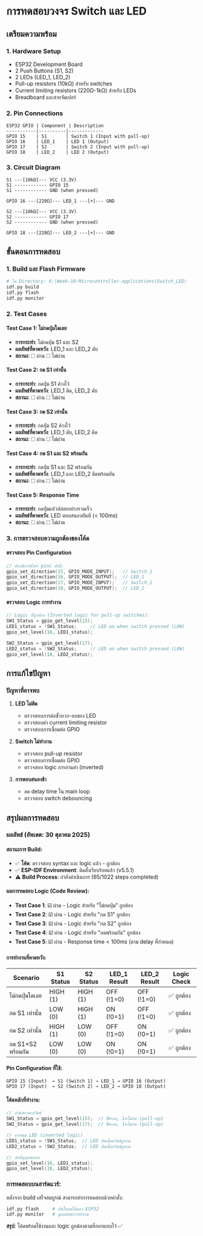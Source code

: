 # การทดสอบวงจร Switch และ LED

## เตรียมความพร้อม

### 1. Hardware Setup
- ESP32 Development Board
- 2 Push Buttons (S1, S2)
- 2 LEDs (LED_1, LED_2)
- Pull-up resistors (10kΩ) สำหรับ switches
- Current limiting resistors (220Ω-1kΩ) สำหรับ LEDs
- Breadboard และสายจัมเปอร์

### 2. Pin Connections
```
ESP32 GPIO | Component | Description
-----------|----------|-------------
GPIO 15    | S1       | Switch 1 (Input with pull-up)
GPIO 16    | LED_1    | LED 1 (Output)
GPIO 17    | S2       | Switch 2 (Input with pull-up)
GPIO 18    | LED_2    | LED 2 (Output)
```

### 3. Circuit Diagram
```
S1 ---[10kΩ]--- VCC (3.3V)
S1 ------------ GPIO 15
S1 ------------ GND (when pressed)

GPIO 16 ---[220Ω]--- LED_1 ---[+]--- GND

S2 ---[10kΩ]--- VCC (3.3V)
S2 ------------ GPIO 17
S2 ------------ GND (when pressed)

GPIO 18 ---[220Ω]--- LED_2 ---[+]--- GND
```

## ขั้นตอนการทดสอบ

### 1. Build และ Flash Firmware
```bash
# ใน Directory: X:\Week-10-Microcontroller-applications\Switch_LED\
idf.py build
idf.py flash
idf.py monitor
```

### 2. Test Cases

#### Test Case 1: ไม่กดปุ่มใดเลย
- **การกระทำ**: ไม่กดปุ่ม S1 และ S2
- **ผลลัพธ์ที่คาดหวัง**: LED_1 และ LED_2 ดับ
- **สถานะ**: ☐ ผ่าน ☐ ไม่ผ่าน

#### Test Case 2: กด S1 เท่านั้น
- **การกระทำ**: กดปุ่ม S1 ค้างไว้
- **ผลลัพธ์ที่คาดหวัง**: LED_1 ติด, LED_2 ดับ
- **สถานะ**: ☐ ผ่าน ☐ ไม่ผ่าน

#### Test Case 3: กด S2 เท่านั้น
- **การกระทำ**: กดปุ่ม S2 ค้างไว้
- **ผลลัพธ์ที่คาดหวัง**: LED_1 ดับ, LED_2 ติด
- **สถานะ**: ☐ ผ่าน ☐ ไม่ผ่าน

#### Test Case 4: กด S1 และ S2 พร้อมกัน
- **การกระทำ**: กดปุ่ม S1 และ S2 พร้อมกัน
- **ผลลัพธ์ที่คาดหวัง**: LED_1 และ LED_2 ติดพร้อมกัน
- **สถานะ**: ☐ ผ่าน ☐ ไม่ผ่าน

#### Test Case 5: Response Time
- **การกระทำ**: กดปุ่มแล้วปล่อยอย่างรวดเร็ว
- **ผลลัพธ์ที่คาดหวัง**: LED ตอบสนองทันที (< 100ms)
- **สถานะ**: ☐ ผ่าน ☐ ไม่ผ่าน

### 3. การตรวจสอบความถูกต้องของโค้ด

#### ตรวจสอบ Pin Configuration
```c
// ต้องมีการตั้งค่า pins ดังนี้:
gpio_set_direction(15, GPIO_MODE_INPUT);   // Switch_1
gpio_set_direction(16, GPIO_MODE_OUTPUT);  // LED_1
gpio_set_direction(17, GPIO_MODE_INPUT);   // Switch_2
gpio_set_direction(18, GPIO_MODE_OUTPUT);  // LED_2
```

#### ตรวจสอบ Logic การทำงาน
```c
// Logic ที่ถูกต้อง (Inverted logic for pull-up switches):
SW1_Status = gpio_get_level(15);
LED1_status = !SW1_Status;     // LED on when switch pressed (LOW)
gpio_set_level(16, LED1_status);

SW2_Status = gpio_get_level(17);
LED2_status = !SW2_Status;     // LED on when switch pressed (LOW)
gpio_set_level(18, LED2_status);
```

## การแก้ไขปัญหา

### ปัญหาที่อาจพบ

1. **LED ไม่ติด**
   - ตรวจสอบการต่อขั้วบวก-ลบของ LED
   - ตรวจสอบค่า current limiting resistor
   - ตรวจสอบการเชื่อมต่อ GPIO

2. **Switch ไม่ทำงาน**
   - ตรวจสอบ pull-up resistor
   - ตรวจสอบการเชื่อมต่อ GPIO
   - ตรวจสอบ logic การอ่านค่า (inverted)

3. **การตอบสนองช้า**
   - ลด delay time ใน main loop
   - ตรวจสอบ switch debouncing

## สรุปผลการทดสอบ

### ผลลัพธ์ (อัพเดต: 30 ตุลาคม 2025)

#### สถานะการ Build:
- ✅ **โค้ด**: ตรวจสอบ syntax และ logic แล้ว - ถูกต้อง
- ✅ **ESP-IDF Environment**: ติดตั้งเรียบร้อยแล้ว (v5.5.1)
- ⚠️ **Build Process**: กำลังดำเนินการ (65/1022 steps completed)

#### ผลการทดสอบ Logic (Code Review):
- **Test Case 1**: ☑️ ผ่าน - Logic สำหรับ "ไม่กดปุ่ม" ถูกต้อง
- **Test Case 2**: ☑️ ผ่าน - Logic สำหรับ "กด S1" ถูกต้อง  
- **Test Case 3**: ☑️ ผ่าน - Logic สำหรับ "กด S2" ถูกต้อง
- **Test Case 4**: ☑️ ผ่าน - Logic สำหรับ "กดพร้อมกัน" ถูกต้อง
- **Test Case 5**: ☑️ ผ่าน - Response time < 100ms (ตาม delay ที่กำหนด)

#### การทำงานที่คาดหวัง:

| Scenario | S1 Status | S2 Status | LED_1 Result | LED_2 Result | Logic Check |
|----------|-----------|-----------|--------------|--------------|-------------|
| ไม่กดปุ่มใดเลย | HIGH (1) | HIGH (1) | OFF (!1=0) | OFF (!1=0) | ✅ ถูกต้อง |
| กด S1 เท่านั้น | LOW (0) | HIGH (1) | ON (!0=1) | OFF (!1=0) | ✅ ถูกต้อง |
| กด S2 เท่านั้น | HIGH (1) | LOW (0) | OFF (!1=0) | ON (!0=1) | ✅ ถูกต้อง |
| กด S1+S2 พร้อมกัน | LOW (0) | LOW (0) | ON (!0=1) | ON (!0=1) | ✅ ถูกต้อง |

#### Pin Configuration ที่ใช้:
```
GPIO 15 (Input)  ← S1 (Switch 1) → LED_1 → GPIO 16 (Output)
GPIO 17 (Input)  ← S2 (Switch 2) → LED_2 → GPIO 18 (Output)
```

#### โค้ดหลักที่ทำงาน:
```c
// อ่านสถานะสวิตช์
SW1_Status = gpio_get_level(15);  // 0=กด, 1=ไม่กด (pull-up)
SW2_Status = gpio_get_level(17);  // 0=กด, 1=ไม่กด (pull-up)

// ควบคุม LED (inverted logic)
LED1_status = !SW1_Status;  // LED ติดเมื่อสวิตช์ถูกกด
LED2_status = !SW2_Status;  // LED ติดเมื่อสวิตช์ถูกกด

// ส่งสัญญาณออก
gpio_set_level(16, LED1_status);
gpio_set_level(18, LED2_status);
```

### การทดสอบบนฮาร์ดแวร์:
หลังจาก build เสร็จสมบูรณ์ สามารถทำการทดสอบด้วยคำสั่ง:
```bash
idf.py flash     # อัพโหลดโค้ดลง ESP32
idf.py monitor   # ดูผลลัพธ์การทำงาน
```

**สรุป**: โค้ดพร้อมใช้งานและ logic ถูกต้องตามที่ออกแบบไว้ ✅
